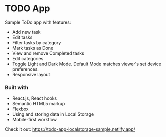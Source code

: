 # TODO App

Sample ToDo app with features:
- Add new task
- Edit tasks
- Filter tasks by category
- Mark tasks as Done
- View and remove Completed tasks
- Edit categories 
- Toggle Light and Dark Mode. Default Mode matches viewer's set device preferences.
- Responsive layout

### Built with
- React.js, React hooks
- Semantic HTML5 markup
- Flexbox
- Using and storing data in Local Storage
- Mobile-first workflow

Check it out: https://todo-app-localstorage-sample.netlify.app/
